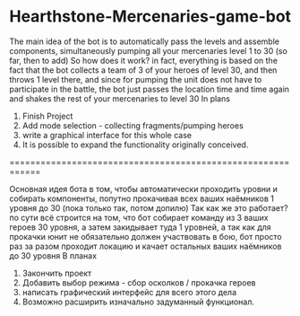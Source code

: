 # Hearthstone-Mercenaries-game-bot
The main idea of  the bot is to automatically pass the levels and assemble components, 
simultaneously pumping all your mercenaries level 1 to 30 (so far, then to add)
So how does it work?
in fact, everything is based on the fact that the bot collects a team of 3 of your heroes of level 30, 
and then throws 1 level there, and since for pumping the unit does not have to participate in the battle, 
the bot just passes the location time and time again and shakes the rest of your mercenaries to level 30
In plans
1. Finish Project
2. Add mode selection - collecting fragments/pumping heroes
3. write a graphical interface for this whole case
4. It is possible to expand the functionality originally conceived.

============================================================

Основная идея бота в том, чтобы автоматически проходить уровни и собирать компоненты, 
попутно прокачивая всех ваших наёмников 1 уровня до 30 (пока только так, потом допилю) 
Так как же это работает? 
по сути всё строится на том, что бот собирает команду из 3 ваших героев 30 уровня, 
а затем закидывает туда 1 уровней, а так как для прокачки юнит не обязательно должен участвовать в бою,
бот просто раз за разом проходит локацию и качает остальных ваших наёмников до 30 уровня
В планах
1. Закончить проект
2. Добавить выбор режима - сбор осколков / прокачка героев 
3. написать графический интерфейс для всего этого дела
4. Возможно расширить изначально задуманный  функционал.
